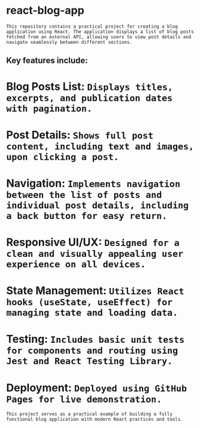 # react-blog-app

`This repository contains a practical project for creating a blog application using React. The application displays a list of blog posts fetched from an external API, allowing users to view post details and navigate seamlessly between different sections.`

## Key features include:

# Blog Posts List: `Displays titles, excerpts, and publication dates with pagination.`

# Post Details: `Shows full post content, including text and images, upon clicking a post.`

# Navigation: `Implements navigation between the list of posts and individual post details, including a back button for easy return.`

# Responsive UI/UX: `Designed for a clean and visually appealing user experience on all devices.`

# State Management: `Utilizes React hooks (useState, useEffect) for managing state and loading data.`

# Testing: `Includes basic unit tests for components and routing using Jest and React Testing Library.`

# Deployment: `Deployed using GitHub Pages for live demonstration.`

`This project serves as a practical example of building a fully functional blog application with modern React practices and tools.`